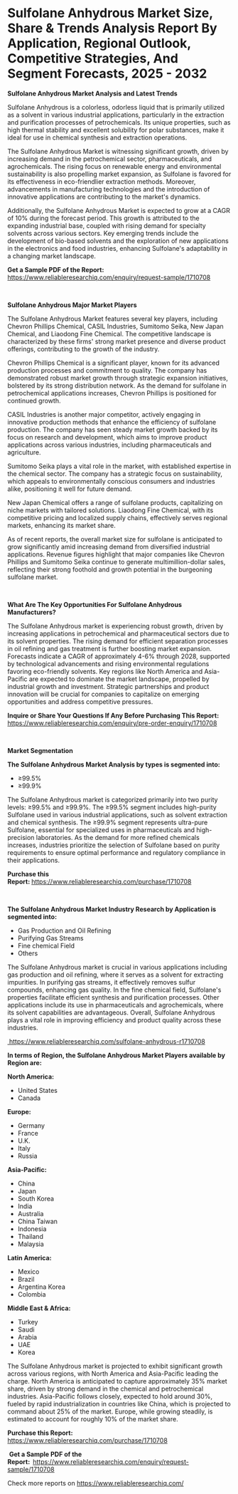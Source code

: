 <p><h1>Sulfolane Anhydrous Market Size, Share & Trends Analysis Report By Application, Regional Outlook, Competitive Strategies, And Segment Forecasts, 2025 - 2032</h1></p><p><strong>Sulfolane Anhydrous Market Analysis and Latest Trends</strong></p>
<p><p>Sulfolane Anhydrous is a colorless, odorless liquid that is primarily utilized as a solvent in various industrial applications, particularly in the extraction and purification processes of petrochemicals. Its unique properties, such as high thermal stability and excellent solubility for polar substances, make it ideal for use in chemical synthesis and extraction operations.</p><p>The Sulfolane Anhydrous Market is witnessing significant growth, driven by increasing demand in the petrochemical sector, pharmaceuticals, and agrochemicals. The rising focus on renewable energy and environmental sustainability is also propelling market expansion, as Sulfolane is favored for its effectiveness in eco-friendlier extraction methods. Moreover, advancements in manufacturing technologies and the introduction of innovative applications are contributing to the market's dynamics.</p><p>Additionally, the Sulfolane Anhydrous Market is expected to grow at a CAGR of 10% during the forecast period. This growth is attributed to the expanding industrial base, coupled with rising demand for specialty solvents across various sectors. Key emerging trends include the development of bio-based solvents and the exploration of new applications in the electronics and food industries, enhancing Sulfolane's adaptability in a changing market landscape.</p></p>
<p><strong>Get a Sample PDF of the Report:&nbsp;</strong> <a href="https://www.reliableresearchiq.com/enquiry/request-sample/1710708?utm_campaign=3058&utm_medium=2&utm_source=Github&utm_content=ia&utm_term=27032025&utm_id=sulfolane-anhydrous">https://www.reliableresearchiq.com/enquiry/request-sample/1710708</a></p>
<p>&nbsp;</p>
<p><strong>Sulfolane Anhydrous Major Market Players</strong></p>
<p><p>The Sulfolane Anhydrous Market features several key players, including Chevron Phillips Chemical, CASIL Industries, Sumitomo Seika, New Japan Chemical, and Liaodong Fine Chemical. The competitive landscape is characterized by these firms' strong market presence and diverse product offerings, contributing to the growth of the industry.</p><p>Chevron Phillips Chemical is a significant player, known for its advanced production processes and commitment to quality. The company has demonstrated robust market growth through strategic expansion initiatives, bolstered by its strong distribution network. As the demand for sulfolane in petrochemical applications increases, Chevron Phillips is positioned for continued growth.</p><p>CASIL Industries is another major competitor, actively engaging in innovative production methods that enhance the efficiency of sulfolane production. The company has seen steady market growth backed by its focus on research and development, which aims to improve product applications across various industries, including pharmaceuticals and agriculture.</p><p>Sumitomo Seika plays a vital role in the market, with established expertise in the chemical sector. The company has a strategic focus on sustainability, which appeals to environmentally conscious consumers and industries alike, positioning it well for future demand.</p><p>New Japan Chemical offers a range of sulfolane products, capitalizing on niche markets with tailored solutions. Liaodong Fine Chemical, with its competitive pricing and localized supply chains, effectively serves regional markets, enhancing its market share.</p><p>As of recent reports, the overall market size for sulfolane is anticipated to grow significantly amid increasing demand from diversified industrial applications. Revenue figures highlight that major companies like Chevron Phillips and Sumitomo Seika continue to generate multimillion-dollar sales, reflecting their strong foothold and growth potential in the burgeoning sulfolane market.</p></p>
<p>&nbsp;</p>
<p><strong>What Are The Key Opportunities For Sulfolane Anhydrous Manufacturers?</strong></p>
<p><p>The Sulfolane Anhydrous market is experiencing robust growth, driven by increasing applications in petrochemical and pharmaceutical sectors due to its solvent properties. The rising demand for efficient separation processes in oil refining and gas treatment is further boosting market expansion. Forecasts indicate a CAGR of approximately 4-6% through 2028, supported by technological advancements and rising environmental regulations favoring eco-friendly solvents. Key regions like North America and Asia-Pacific are expected to dominate the market landscape, propelled by industrial growth and investment. Strategic partnerships and product innovation will be crucial for companies to capitalize on emerging opportunities and address competitive pressures.</p></p>
<p><strong>Inquire or Share Your Questions If Any Before Purchasing This Report:</strong> <a href="https://www.reliableresearchiq.com/enquiry/pre-order-enquiry/1710708?utm_campaign=3058&utm_medium=2&utm_source=Github&utm_content=ia&utm_term=27032025&utm_id=sulfolane-anhydrous">https://www.reliableresearchiq.com/enquiry/pre-order-enquiry/1710708</a></p>
<p>&nbsp;</p>
<p><strong>Market Segmentation</strong></p>
<p><strong>The Sulfolane Anhydrous Market Analysis by types is segmented into:</strong></p>
<p><ul><li>≥99.5%</li><li>≥99.9%</li></ul></p>
<p><p>The Sulfolane Anhydrous market is categorized primarily into two purity levels: ≥99.5% and ≥99.9%. The ≥99.5% segment includes high-purity Sulfolane used in various industrial applications, such as solvent extraction and chemical synthesis. The ≥99.9% segment represents ultra-pure Sulfolane, essential for specialized uses in pharmaceuticals and high-precision laboratories. As the demand for more refined chemicals increases, industries prioritize the selection of Sulfolane based on purity requirements to ensure optimal performance and regulatory compliance in their applications.</p></p>
<p><strong>Purchase this Report:&nbsp;</strong><a href="https://www.reliableresearchiq.com/purchase/1710708?utm_campaign=3058&utm_medium=2&utm_source=Github&utm_content=ia&utm_term=27032025&utm_id=sulfolane-anhydrous">https://www.reliableresearchiq.com/purchase/1710708</a></p>
<p>&nbsp;</p>
<p><strong>The Sulfolane Anhydrous Market Industry Research by Application is segmented into:</strong></p>
<p><ul><li>Gas Production and Oil Refining</li><li>Purifying Gas Streams</li><li>Fine chemical Field</li><li>Others</li></ul></p>
<p><p>The Sulfolane Anhydrous market is crucial in various applications including gas production and oil refining, where it serves as a solvent for extracting impurities. In purifying gas streams, it effectively removes sulfur compounds, enhancing gas quality. In the fine chemical field, Sulfolane's properties facilitate efficient synthesis and purification processes. Other applications include its use in pharmaceuticals and agrochemicals, where its solvent capabilities are advantageous. Overall, Sulfolane Anhydrous plays a vital role in improving efficiency and product quality across these industries.</p></p>
<p><a href="https://www.reliableresearchiq.com/sulfolane-anhydrous-r1710708?utm_campaign=3058&utm_medium=2&utm_source=Github&utm_content=ia&utm_term=27032025&utm_id=sulfolane-anhydrous">&nbsp;https://www.reliableresearchiq.com/sulfolane-anhydrous-r1710708</a></p>
<p><strong>In terms of Region, the Sulfolane Anhydrous Market Players available by Region are:</strong></p>
<p>
    <p> <strong> North America: </strong>
        <ul>
            <li>United States</li>
            <li>Canada</li>
        </ul>
        </p> 
    <p> <strong> Europe: </strong>
        <ul>
            <li>Germany</li>
            <li>France</li>
            <li>U.K.</li>
            <li>Italy</li>
            <li>Russia</li>
        </ul>
        </p> 
    <p> <strong> Asia-Pacific: </strong>
        <ul>
            <li>China</li>
            <li>Japan</li>
            <li>South Korea</li>
            <li>India</li>
            <li>Australia</li>
            <li>China Taiwan</li>
            <li>Indonesia</li>
            <li>Thailand</li>
            <li>Malaysia</li>
        </ul>
        </p> 
    <p> <strong> Latin America: </strong>
        <ul>
            <li>Mexico</li>
            <li>Brazil</li>
            <li>Argentina Korea</li>
            <li>Colombia</li>
        </ul>
        </p> 
    <p> <strong> Middle East & Africa: </strong>
        <ul>
            <li>Turkey</li>
            <li>Saudi</li>
            <li>Arabia</li>
            <li>UAE</li>
            <li>Korea</li>
        </ul>
    </p>
    </p>
<p><p>The Sulfolane Anhydrous market is projected to exhibit significant growth across various regions, with North America and Asia-Pacific leading the charge. North America is anticipated to capture approximately 35% market share, driven by strong demand in the chemical and petrochemical industries. Asia-Pacific follows closely, expected to hold around 30%, fueled by rapid industrialization in countries like China, which is projected to command about 25% of the market. Europe, while growing steadily, is estimated to account for roughly 10% of the market share.</p></p>
<p><strong>Purchase this Report: </strong><a href="https://www.reliableresearchiq.com/purchase/1710708?utm_campaign=3058&utm_medium=2&utm_source=Github&utm_content=ia&utm_term=27032025&utm_id=sulfolane-anhydrous">https://www.reliableresearchiq.com/purchase/1710708</a></p>
<p>&nbsp;<strong>Get a Sample PDF of the Report:&nbsp;&nbsp;</strong><a href="https://www.reliableresearchiq.com/enquiry/request-sample/1710708?utm_campaign=3058&utm_medium=2&utm_source=Github&utm_content=ia&utm_term=27032025&utm_id=sulfolane-anhydrous">https://www.reliableresearchiq.com/enquiry/request-sample/1710708</a></p>
<p><strong></strong></p>
<p>Check more reports on <a href="https://www.reliableresearchiq.com/?utm_campaign=3058&utm_medium=2&utm_source=Github&utm_content=ia&utm_term=27032025&utm_id=sulfolane-anhydrous">https://www.reliableresearchiq.com/</a></p>
